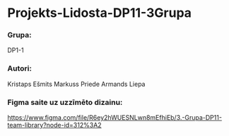 # Projekts-Lidosta-DP11-3Grupa

### Grupa:
DP1-1

### Autori:
Kristaps Ešmits
Markuss Priede
Armands Liepa

### Figma saite uz uzzīmēto dizainu:
https://www.figma.com/file/R6ey2hWUESNLwn8mEfhiEb/3.-Grupa-DP11-team-library?node-id=312%3A2
